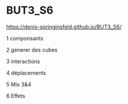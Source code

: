 # BUT3_S6

https://denis-springinsfeld.github.io/BUT3_S6/

1 componsants

2 generer des cubes

3 interactions

4 déplacements

5 Mix 3&4

6 Effets
